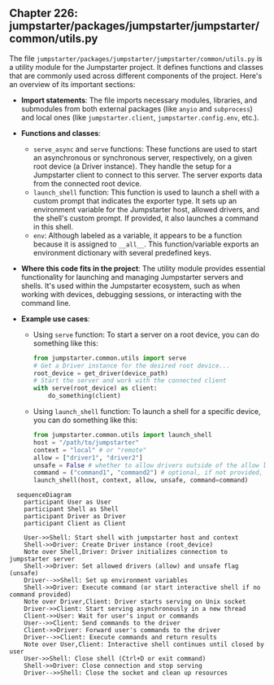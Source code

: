 ## Chapter 226: jumpstarter/packages/jumpstarter/jumpstarter/common/utils.py

 The file `jumpstarter/packages/jumpstarter/jumpstarter/common/utils.py` is a utility module for the Jumpstarter project. It defines functions and classes that are commonly used across different components of the project. Here's an overview of its important sections:

   - **Import statements**: The file imports necessary modules, libraries, and submodules from both external packages (like `anyio` and `subprocess`) and local ones (like `jumpstarter.client`, `jumpstarter.config.env`, etc.).

   - **Functions and classes**:
     - `serve_async` and `serve` functions: These functions are used to start an asynchronous or synchronous server, respectively, on a given root device (a Driver instance). They handle the setup for a Jumpstarter client to connect to this server. The server exports data from the connected root device.
     - `launch_shell` function: This function is used to launch a shell with a custom prompt that indicates the exporter type. It sets up an environment variable for the Jumpstarter host, allowed drivers, and the shell's custom prompt. If provided, it also launches a command in this shell.
     - `env`: Although labeled as a variable, it appears to be a function because it is assigned to `__all__`. This function/variable exports an environment dictionary with several predefined keys.

   - **Where this code fits in the project**: The utility module provides essential functionality for launching and managing Jumpstarter servers and shells. It's used within the Jumpstarter ecosystem, such as when working with devices, debugging sessions, or interacting with the command line.

   - **Example use cases**:
     - Using `serve` function: To start a server on a root device, you can do something like this:
       ```python
       from jumpstarter.common.utils import serve
       # Get a Driver instance for the desired root device...
       root_device = get_driver(device_path)
       # Start the server and work with the connected client
       with serve(root_device) as client:
           do_something(client)
       ```
     - Using `launch_shell` function: To launch a shell for a specific device, you can do something like this:
       ```python
       from jumpstarter.common.utils import launch_shell
       host = "/path/to/jumpstarter"
       context = "local" # or "remote"
       allow = ["driver1", "driver2"]
       unsafe = False # whether to allow drivers outside of the allow list
       command = ("command1", "command2") # optional, if not provided, a default shell (like bash) will be launched
       launch_shell(host, context, allow, unsafe, command=command)
       ```

 ```mermaid
   sequenceDiagram
     participant User as User
     participant Shell as Shell
     participant Driver as Driver
     participant Client as Client

     User->>Shell: Start shell with jumpstarter host and context
     Shell->>Driver: Create Driver instance (root_device)
     Note over Shell,Driver: Driver initializes connection to jumpstarter server
     Shell->>Driver: Set allowed drivers (allow) and unsafe flag (unsafe)
     Driver-->>Shell: Set up environment variables
     Shell->>Driver: Execute command (or start interactive shell if no command provided)
     Note over Driver,Client: Driver starts serving on Unix socket
     Driver->>Client: Start serving asynchronously in a new thread
     Client->>User: Wait for user's input or commands
     User-->>Client: Send commands to the driver
     Client->>Driver: Forward user's commands to the driver
     Driver-->>Client: Execute commands and return results
     Note over User,Client: Interactive shell continues until closed by user
     User->>Shell: Close shell (Ctrl+D or exit command)
     Shell->>Driver: Close connection and stop serving
     Driver-->>Shell: Close the socket and clean up resources
   ```